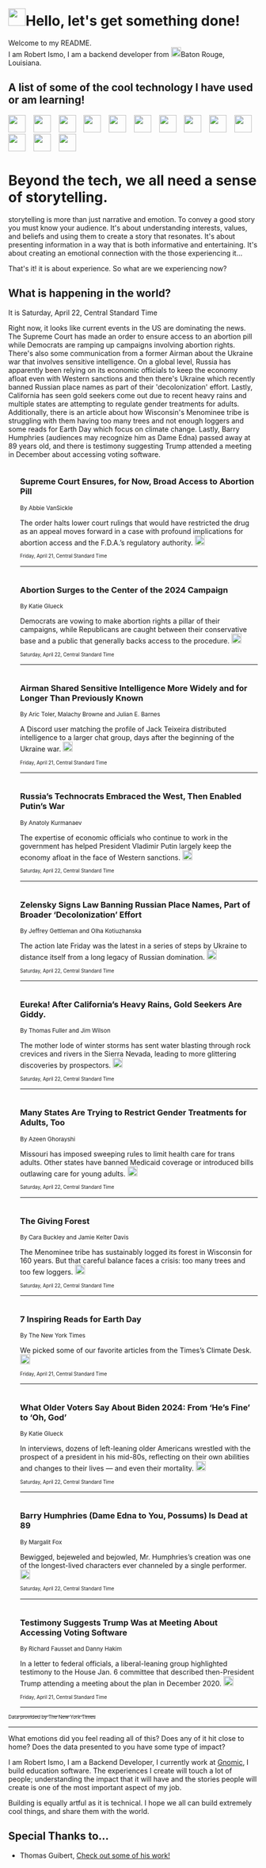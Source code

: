 <h1><img src="https://emojis.slackmojis.com/emojis/images/1643514375/3493/hot-coffee.gif?1643514375" width="35"/>Hello, let's get something done!</h1>

<p>Welcome to my README.<br/>
I am Robert Ismo, I am a backend developer from <img src="https://emojis.slackmojis.com/emojis/images/1638395689/50435/moulin_rouge.png?1638395689" width="20"/>Baton Rouge, Louisiana.</p>
<h2>A list of some of the cool technology I have used or am learning!</h2>
<p>
<img src="https://emojis.slackmojis.com/emojis/images/1643516091/21142/meow_bongotap.gif?1643516091" width="35" alt="">
<img src="https://img.shields.io/badge/Favorite%20Frontend%20Framework-SvelteKit-f83903" alt="">
<img src="https://img.shields.io/badge/Second%20Favorite-Vue-40b581" alt="">
<img src="https://img.shields.io/badge/Most%20Used%20Runtime-Nodejs-78b061" alt="">
<img src="https://emojis.slackmojis.com/emojis/images/1643517416/34482/fire.gif?1643517416" width="35" alt="">
<img src="https://img.shields.io/badge/Javascript%20But%20Better-Typescript-0078ca" alt="">
<img src="https://img.shields.io/badge/Favorite%20Language-Elixir-3e244d" alt="">
<img src="https://img.shields.io/badge/Containerize%20Everything-Docker-6ac9ef" alt="">
<img src="https://emojis.slackmojis.com/emojis/images/1643514596/5999/meow_party.gif?1643514596" width="35" alt="">
<img src="https://img.shields.io/badge/API%20Love%20Language-Graphql-de32a5" alt="">
<img src="https://img.shields.io/badge/Our%20Favorite%20Version%20Controller-Git-e94f33" alt="">
<img src="https://img.shields.io/badge/Favorite%20Database-Redis-d42d1d" alt="">
<img src="https://emojis.slackmojis.com/emojis/images/1643514559/5584/deployparrot.gif?1643514559" width="35" alt="">
<img src="https://img.shields.io/badge/Container%20Interstate-RabbitMQ-f66200" alt="">
<img src="https://img.shields.io/badge/Gotta%20Learn-Kubernetes-316adf" alt="">
<img src="https://img.shields.io/badge/Really%20Mature%20Now-WASM-654fef" alt="">
<img src="https://emojis.slackmojis.com/emojis/images/1666642497/61942/dance_vibe.gif?1666642497" width="35" alt="">
<img src="https://img.shields.io/badge/For%20My%20M1-ARM64-657d96" alt="">
<img src="https://img.shields.io/badge/Loving%20This%20So%20Much-TailwindCSS-17bcb5" alt="">
<img src="https://img.shields.io/badge/Cool%20Build%20Tool-Vite-f9cb24" alt="">
<img src="https://emojis.slackmojis.com/emojis/images/1669231376/62819/working-on-it.gif?1669231376" width="35" alt="">
<img src="https://img.shields.io/badge/Fun%20and%20Easy%20Database-MongoDB-5f8c49" alt="">
<img src="https://img.shields.io/badge/JS%20Life%20Support-NPM-c73737" alt="">
<img src="https://img.shields.io/badge/I%20Liked%20It-DynamoDB-0073b9" alt="">
<img src="https://emojis.slackmojis.com/emojis/images/1643514045/46/question.gif?1643514045" width="35" alt="">
<img src="https://img.shields.io/badge/cool-React-60d6f9" alt="">
<img src="https://img.shields.io/badge/Future%20Big%20Project-Lambda-f37e00" alt="">
<img src="https://img.shields.io/badge/NPM%20But%20Better-PNPM-f1aa07" alt="">
<img src="https://emojis.slackmojis.com/emojis/images/1643514943/9662/fbwow.gif?1643514943" width="35" alt="">
<img src="https://img.shields.io/badge/First%20Language-C-662079" alt="">
<img src="https://img.shields.io/badge/Where%20I%20Deploy%20Frontend-Vercel-000000" alt="">
<img src="https://img.shields.io/badge/Who%20Does%20not%20Want%20an%20App-Swift-f9492a" alt="">
<img src="https://emojis.slackmojis.com/emojis/images/1643514058/151/javascript.png?1643514058" width="35" alt="">
<img src="https://img.shields.io/badge/cool-Python-fbd542" alt="">
<img src="https://img.shields.io/badge/Favorite%20Something-Stripe-656cdc" alt="">
<img src="https://img.shields.io/badge/Of%20Course-HTML5-ed6327" alt="">
<img src="https://emojis.slackmojis.com/emojis/images/1660415405/60731/bomb.gif?1660415405" width="35" alt="">
<img src="https://img.shields.io/badge/hate-CSS-2964ec" alt="">
<img src="https://img.shields.io/badge/Learning-CircleCI-141215" alt="">
<img src="https://img.shields.io/badge/Learning-Rust-fbbb3b" alt="">
<img src="https://emojis.slackmojis.com/emojis/images/1660415397/60712/writing-hand.gif?1660415397" width="35" alt="">
<img src="https://img.shields.io/badge/Dev%20Browser%20of%20Choice-Firefox-cc4e26" alt="">
<img src="https://img.shields.io/badge/Recoverying%20From%20Windows-UNIX-1781e3" alt="">
<img src="https://img.shields.io/badge/LOVE-LogSeq-90c1c2" alt="">
<img src="https://emojis.slackmojis.com/emojis/images/1643514066/223/kirby.gif?1643514066" width="35" alt="">
<img src="https://img.shields.io/badge/Daily%20Driver-MacOS-e6e6e8" alt="">
<img src="https://img.shields.io/badge/Git%20Server-Github-000000" alt="">
<img src="https://img.shields.io/badge/enjoyable-EC2-f17428" alt="">
<img src="https://emojis.slackmojis.com/emojis/images/1643514239/2069/excited.gif?1643514239" width="35" alt="">
</p>
<h1>Beyond the tech, we all need a sense of storytelling.</h1>
<p>storytelling is more than just narrative and emotion. To convey a good story you must know your audience. It's about understanding interests, values, and beliefs and using them to create a story that resonates. It's about presenting information in a way that is both informative and entertaining. It's about creating an emotional connection with the those experiencing it...</p>
<p>That's it! it is about experience. So what are we experiencing now?</p>
<h2>What is happening in the world?</h2>
<p>It is Saturday, April 22, Central Standard Time</p>
<p>
Right now, it looks like current events in the US are dominating the news. The Supreme Court has made an order to ensure access to an abortion pill while Democrats are ramping up campaigns involving abortion rights. There&#39;s also some communication from a former Airman about the Ukraine war that involves sensitive intelligence. On a global level, Russia has apparently been relying on its economic officials to keep the economy afloat even with Western sanctions and then there&#39;s Ukraine which recently banned Russian place names as part of their &#39;decolonization&#39; effort. Lastly, California has seen gold seekers come out due to recent heavy rains and multiple states are attempting to regulate gender treatments for adults. Additionally, there is an article about how Wisconsin&#39;s Menominee tribe is struggling with them having too many trees and not enough loggers and some reads for Earth Day which focus on climate change. Lastly, Barry Humphries (audiences may recognize him as Dame Edna) passed away at 89 years old, and there is testimony suggesting Trump attended a meeting in December about accessing voting software.</p>
<ol>
<img src="https://img.shields.io/badge/-us-blue" alt="">
<h3>Supreme Court Ensures, for Now, Broad Access to Abortion Pill</h3>
<sub>By Abbie VanSickle</sub>
<p>The order halts lower court rulings that would have restricted the drug as an appeal moves forward in a case with profound implications for abortion access and the F.D.A.’s regulatory authority.  <a href="https://nyti.ms/3ozWUry"><img src="https://developer.nytimes.com/files/poweredby_nytimes_30b.png?v=1583354208352" height="20"></a></p>
<sub><sub>Friday, April 21, Central Standard Time</sub></sub>
<hr/>
<img src="https://img.shields.io/badge/-us-blue" alt="">
<h3>Abortion Surges to the Center of the 2024 Campaign</h3>
<sub>By Katie Glueck</sub>
<p>Democrats are vowing to make abortion rights a pillar of their campaigns, while Republicans are caught between their conservative base and a public that generally backs access to the procedure.  <a href="https://nyti.ms/41tX3eM"><img src="https://developer.nytimes.com/files/poweredby_nytimes_30b.png?v=1583354208352" height="20"></a></p>
<sub><sub>Saturday, April 22, Central Standard Time</sub></sub>
<hr/>
<img src="https://img.shields.io/badge/-us-blue" alt="">
<h3>Airman Shared Sensitive Intelligence More Widely and for Longer Than Previously Known</h3>
<sub>By Aric Toler, Malachy Browne and Julian E. Barnes</sub>
<p>A Discord user matching the profile of Jack Teixeira distributed intelligence to a larger chat group, days after the beginning of the Ukraine war.  <a href="https://nyti.ms/43VVLe8"><img src="https://developer.nytimes.com/files/poweredby_nytimes_30b.png?v=1583354208352" height="20"></a></p>
<sub><sub>Friday, April 21, Central Standard Time</sub></sub>
<hr/>
<img src="https://img.shields.io/badge/-world-blue" alt="">
<h3>Russia’s Technocrats Embraced the West, Then Enabled Putin’s War</h3>
<sub>By Anatoly Kurmanaev</sub>
<p>The expertise of economic officials who continue to work in the government has helped President Vladimir Putin largely keep the economy afloat in the face of Western sanctions.  <a href="https://nyti.ms/40q1BBz"><img src="https://developer.nytimes.com/files/poweredby_nytimes_30b.png?v=1583354208352" height="20"></a></p>
<sub><sub>Saturday, April 22, Central Standard Time</sub></sub>
<hr/>
<img src="https://img.shields.io/badge/-world-blue" alt="">
<h3>Zelensky Signs Law Banning Russian Place Names, Part of Broader ‘Decolonization’ Effort</h3>
<sub>By Jeffrey Gettleman and Olha Kotiuzhanska</sub>
<p>The action late Friday was the latest in a series of steps by Ukraine to distance itself from a long legacy of Russian domination.  <a href="https://nyti.ms/40AcNLQ"><img src="https://developer.nytimes.com/files/poweredby_nytimes_30b.png?v=1583354208352" height="20"></a></p>
<sub><sub>Saturday, April 22, Central Standard Time</sub></sub>
<hr/>
<img src="https://img.shields.io/badge/-us-blue" alt="">
<h3>Eureka! After California’s Heavy Rains, Gold Seekers Are Giddy.</h3>
<sub>By Thomas Fuller and Jim Wilson</sub>
<p>The mother lode of winter storms has sent water blasting through rock crevices and rivers in the Sierra Nevada, leading to more glittering discoveries by prospectors.  <a href="https://nyti.ms/40DIX9u"><img src="https://developer.nytimes.com/files/poweredby_nytimes_30b.png?v=1583354208352" height="20"></a></p>
<sub><sub>Saturday, April 22, Central Standard Time</sub></sub>
<hr/>
<img src="https://img.shields.io/badge/-health-blue" alt="">
<h3>Many States Are Trying to Restrict Gender Treatments for Adults, Too</h3>
<sub>By Azeen Ghorayshi</sub>
<p>Missouri has imposed sweeping rules to limit health care for trans adults. Other states have banned Medicaid coverage or introduced bills outlawing care for young adults.  <a href="https://nyti.ms/3LjrWwK"><img src="https://developer.nytimes.com/files/poweredby_nytimes_30b.png?v=1583354208352" height="20"></a></p>
<sub><sub>Saturday, April 22, Central Standard Time</sub></sub>
<hr/>
<img src="https://img.shields.io/badge/-climate-blue" alt="">
<h3>The Giving Forest</h3>
<sub>By Cara Buckley and Jamie Kelter Davis</sub>
<p>The Menominee tribe has sustainably logged its forest in Wisconsin for 160 years. But that careful balance faces a crisis: too many trees and too few loggers.  <a href="https://nyti.ms/3V4WAgI"><img src="https://developer.nytimes.com/files/poweredby_nytimes_30b.png?v=1583354208352" height="20"></a></p>
<sub><sub>Saturday, April 22, Central Standard Time</sub></sub>
<hr/>
<img src="https://img.shields.io/badge/-climate-blue" alt="">
<h3>7 Inspiring Reads for Earth Day</h3>
<sub>By The New York Times</sub>
<p>We picked some of our favorite articles from the Times’s Climate Desk.  <a href="https://nyti.ms/3KPr5Cw"><img src="https://developer.nytimes.com/files/poweredby_nytimes_30b.png?v=1583354208352" height="20"></a></p>
<sub><sub>Friday, April 21, Central Standard Time</sub></sub>
<hr/>
<img src="https://img.shields.io/badge/-us-blue" alt="">
<h3>What Older Voters Say About Biden 2024: From ‘He’s Fine’ to ‘Oh, God’</h3>
<sub>By Katie Glueck</sub>
<p>In interviews, dozens of left-leaning older Americans wrestled with the prospect of a president in his mid-80s, reflecting on their own abilities and changes to their lives — and even their mortality.  <a href="https://nyti.ms/41HMJj6"><img src="https://developer.nytimes.com/files/poweredby_nytimes_30b.png?v=1583354208352" height="20"></a></p>
<sub><sub>Saturday, April 22, Central Standard Time</sub></sub>
<hr/>
<img src="https://img.shields.io/badge/-theater-blue" alt="">
<h3>Barry Humphries (Dame Edna to You, Possums) Is Dead at 89</h3>
<sub>By Margalit Fox</sub>
<p>Bewigged, bejeweled and bejowled, Mr. Humphries’s creation was one of the longest-lived characters ever channeled by a single performer.  <a href="https://nyti.ms/40xRWZs"><img src="https://developer.nytimes.com/files/poweredby_nytimes_30b.png?v=1583354208352" height="20"></a></p>
<sub><sub>Saturday, April 22, Central Standard Time</sub></sub>
<hr/>
<img src="https://img.shields.io/badge/-us-blue" alt="">
<h3>Testimony Suggests Trump Was at Meeting About Accessing Voting Software</h3>
<sub>By Richard Fausset and Danny Hakim</sub>
<p>In a letter to federal officials, a liberal-leaning group highlighted testimony to the House Jan. 6 committee that described then-President Trump attending a meeting about the plan in December 2020.  <a href="https://nyti.ms/3AitQr6"><img src="https://developer.nytimes.com/files/poweredby_nytimes_30b.png?v=1583354208352" height="20"></a></p>
<sub><sub>Friday, April 21, Central Standard Time</sub></sub>
<hr/>
</ol>
<a href="https://developer.nytimes.com"><sub><sub>Data provided by The New York Times</sub></sub></a>
<hr/>
<p>What emotions did you feel reading all of this? Does any of it hit close to home? Does the data presented to you have some type of impact?</p>
<p>I am Robert Ismo, I am a Backend Developer, I currently work at <a href="https://gnomic.education/">Gnomic</a>, I build education software. The experiences I create will touch a lot of people; understanding the impact that it will have and the stories people will create is one of the most important aspect of my job.</p>
<p>Building is equally artful as it is technical. I hope we all can build extremely cool things, and share them with the world.</p>
<h2>Special Thanks to...</h2>
<ul>
<li>Thomas Guibert, <a href="https://github.com/thmsgbrt/thmsgbrt">Check out some of his work!</a></li>
</ul>